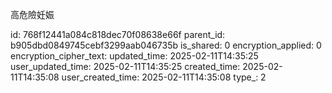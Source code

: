 高危險妊娠



id: 768f12441a084c818dec70f08638e66f
parent_id: b905dbd0849745cebf3299aab046735b
is_shared: 0
encryption_applied: 0
encryption_cipher_text: 
updated_time: 2025-02-11T14:35:25
user_updated_time: 2025-02-11T14:35:25
created_time: 2025-02-11T14:35:08
user_created_time: 2025-02-11T14:35:08
type_: 2